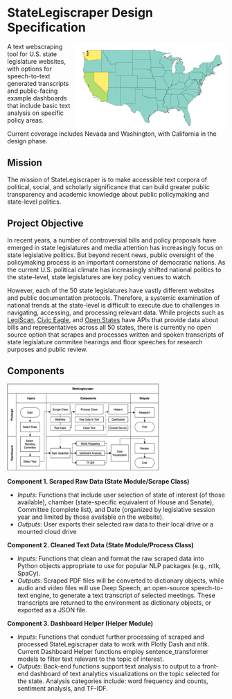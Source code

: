 # StateLegiscraper Design Specification

<img src="doc/images/readme_map/readme_map.png" height="200" width="350" align=right></img>

A text webscraping tool for U.S. state legislature websites, with options for speech-to-text generated transcripts and public-facing example dashboards that include basic text analysis on specific policy areas.

Current coverage includes Nevada and Washington, with California in the design phase.

## Mission

The mission of StateLegiscraper is to make accessible text corpora of political, social, and scholarly significance that can build greater public transparency and academic knowledge about public policymaking and state-level politics. 

## Project Objective

In recent years, a number of controversial bills and policy proposals have emerged in state legislatures and media attention has increasingly focus on state legislative politics. But beyond recent news, public oversight of the policymaking process is an important cornerstone of democratic nations. As the current U.S. political climate has increasingly shifted national politics to the state-level, state legislatures are key policy venues to watch.

However, each of the 50 state legislatures have vastly different websites and public documentation protocols. Therefore, a systemic examination of national trends at the state-level is difficult to execute due to challenges in navigating, accessing, and processing relevant data. While projects such as [LegiScan](https://legiscan.com), [Civic Eagle](https://www.civiceagle.com/), and [Open States](https://openstates.org/) have APIs that provide data about bills and representatives across all 50 states, there is currently no open source option that scrapes and processes written and spoken transcripts of state legislature commitee hearings and floor speeches for research purposes and public review. 

## Components
<img src="doc/images/design_diagram.png" height="200" width="350"></img>

**Component 1. Scraped Raw Data (State Module/Scrape Class)** 

- *Inputs*: Functions that include user selection of state of interest (of those available), chamber (state-specific equivalent of House and Senate), Committee (complete list), and Date (organized by legislative session year and limited by those available on the website).
- *Outputs*: User exports their selected raw data to their local drive or a mounted cloud drive

**Component 2. Cleaned Text Data (State Module/Process Class)** 

- *Inputs*: Functions that clean and format the raw scraped data into Python objects appropriate to use for popular NLP packages (e.g., nltk, SpaCy). 
- *Outputs*: Scraped PDF files will be converted to dictionary objects, while audio and video files will use Deep Speech, an open-source speech-to-text engine, to generate a text transcript of selected meetings. These transcripts are returned to the environment as dictionary objects, or exported as a JSON file.

**Component 3. Dashboard Helper (Helper Module)**

- *Inputs*:  Functions that conduct further processing of scraped and processed StateLegiscraper data to work with Plotly Dash and nltk. Current Dashboard Helper functions employ sentence_transformer models to filter text relevant to the topic of interest. 
- *Outputs*: Back-end functions support text analysis to output to a front-end dashboard of text analytics visualizations on the topic selected for the state. Analysis categories include: word frequency and counts, sentiment analysis, and TF-IDF.

